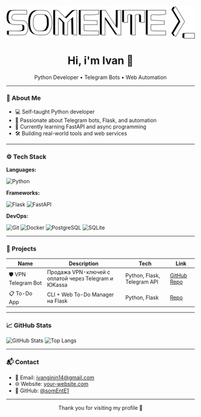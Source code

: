 <p align="center">
  <img src="assets/logo_3d_x.png" alt="Logo" wight="250">
</p>

<h1 align="center">Hi, i'm Ivan 👋</h1>
<p align="center">Python Developer • Telegram Bots • Web Automation</p>


---

### 🧠 About Me

- 💻 Self-taught Python developer
- 🤖 Passionate about Telegram bots, Flask, and automation
- 🔄 Currently learning FastAPI and async programming
- 🛠 Building real-world tools and web services

---

### ⚙️ Tech Stack

**Languages:**

![Python](https://img.shields.io/badge/Python-3776AB?style=for-the-badge&logo=python&logoColor=white)

**Frameworks:**

![Flask](https://img.shields.io/badge/Flask-000000?style=for-the-badge&logo=flask&logoColor=white)
![FastAPI](https://img.shields.io/badge/FastAPI-009688?style=for-the-badge&logo=fastapi&logoColor=white)

**DevOps:**

![Git](https://img.shields.io/badge/Git-F05032?style=for-the-badge&logo=git&logoColor=white)
![Docker](https://img.shields.io/badge/Docker-2496ED?style=for-the-badge&logo=docker&logoColor=white)
![PostgreSQL](https://img.shields.io/badge/PostgreSQL-4169E1?style=for-the-badge&logo=postgresql&logoColor=white)
![SQLite](https://img.shields.io/badge/SQLite-003B57?style=for-the-badge&logo=sqlite&logoColor=white)


---

### 🚀 Projects

| Name | Description | Tech | Link |
|------|-------------|------|------|
| 🛡️ VPN Telegram Bot | Продажа VPN-ключей с оплатой через Telegram и ЮKassa | Python, Flask, Telegram API | [GitHub Repo](https://github.com/YOUR_USERNAME/vpn-bot) |
| 📋 To-Do App | CLI + Web To-Do Manager на Flask | Python, Flask | [Repo](https://github.com/YOUR_USERNAME/todo-app) |

---

### 📈 GitHub Stats

![GitHub Stats](https://github-readme-stats.vercel.app/api?username=somEntE1&show_icons=true&theme=default)
![Top Langs](https://github-readme-stats.vercel.app/api/top-langs/?username=somEntE1&layout=compact)

---

### 📬 Contact

- 📧 Email: ivanginin14@gmail.com
- 🌐 Website: [your-website.com](https://your-website.com)  
- 🐙 GitHub: [@somEntE1](https://github.com/somEntE1)

---

<p align="center">Thank you for visiting my profile 🙏</p>
